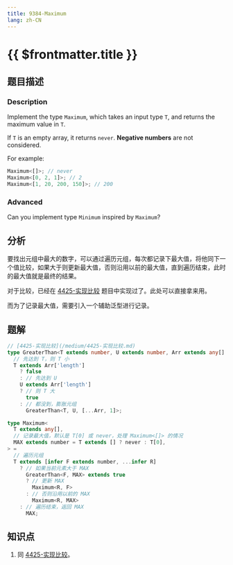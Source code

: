 ```yaml
---
title: 9384-Maximum
lang: zh-CN
---
```


# {{ $frontmatter.title }}

## 题目描述

### Description

Implement the type `Maximum`, which takes an input type `T`, and returns the maximum value in `T`.

If `T` is an empty array, it returns `never`. **Negative numbers** are not considered.

For example:

```ts
Maximum<[]>; // never
Maximum<[0, 2, 1]>; // 2
Maximum<[1, 20, 200, 150]>; // 200
```

### Advanced

Can you implement type `Minimum` inspired by `Maximum`?

## 分析

要找出元组中最大的数字，可以通过遍历元组，每次都记录下最大值，将他同下一个值比较，如果大于则更新最大值，否则沿用以前的最大值，直到遍历结束，此时的最大值就是最终的结果。

对于比较，已经在 [4425-实现比较](/medium/4425-实现比较.md) 题目中实现过了。此处可以直接拿来用。

而为了记录最大值，需要引入一个辅助泛型进行记录。

## 题解

```ts
// [4425-实现比较](/medium/4425-实现比较.md)
type GreaterThan<T extends number, U extends number, Arr extends any[] = []> =
  // 先达到 T，则 T 小
  T extends Arr['length']
    ? false
    : // 先达到 U
    U extends Arr['length']
    ? // 则 T 大
      true
    : // 都没到，膨胀元组
      GreaterThan<T, U, [...Arr, 1]>;

type Maximum<
  T extends any[],
  // 记录最大值，默认是 T[0] 或 never，处理 Maximum<[]> 的情况
  MAX extends number = T extends [] ? never : T[0],
> =
  // 遍历元组
  T extends [infer F extends number, ...infer R]
    ? // 如果当前元素大于 MAX
      GreaterThan<F, MAX> extends true
      ? // 更新 MAX
        Maximum<R, F>
      : // 否则沿用以前的 MAX
        Maximum<R, MAX>
    : // 遍历结束，返回 MAX
      MAX;
```

## 知识点

1. 同 [4425-实现比较](/medium/4425-实现比较.md)。
